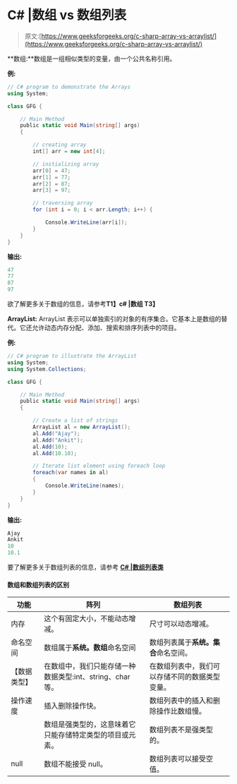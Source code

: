 # C# |数组 vs 数组列表

> 原文:[https://www.geeksforgeeks.org/c-sharp-array-vs-arraylist/](https://www.geeksforgeeks.org/c-sharp-array-vs-arraylist/)

**数组:**数组是一组相似类型的变量，由一个公共名称引用。

**例:**

```cs
// C# program to demonstrate the Arrays
using System;

class GFG {

    // Main Method
    public static void Main(string[] args)
    {

        // creating array
        int[] arr = new int[4];

        // initializing array
        arr[0] = 47;
        arr[1] = 77;
        arr[2] = 87;
        arr[3] = 97;

        // traversing array
        for (int i = 0; i < arr.Length; i++) {

            Console.WriteLine(arr[i]);
        }
    }
}
```

**输出:**

```cs
47
77
87
97

```

欲了解更多关于数组的信息，请参考**T1】c# |数组 T3】**

**ArrayList:** ArrayList 表示可以单独索引的对象的有序集合。它基本上是数组的替代。它还允许动态内存分配、添加、搜索和排序列表中的项目。

**例:**

```cs
// C# program to illustrate the ArrayList
using System;
using System.Collections;

class GFG {

    // Main Method
    public static void Main(string[] args)
    {

        // Create a list of strings
        ArrayList al = new ArrayList();
        al.Add("Ajay");
        al.Add("Ankit");
        al.Add(10);
        al.Add(10.10);

        // Iterate list element using foreach loop
        foreach(var names in al)
        {
            Console.WriteLine(names);
        }
    }
}
```

**输出:**

```cs
Ajay
Ankit
10
10.1

```

要了解更多关于数组列表的信息，请参考 **[C# |数组列表类](https://www.geeksforgeeks.org/c-arraylist-class/)**

#### 数组和数组列表的区别

| **功能** | **阵列** | **数组列表** |
| --- | --- | --- |
| 内存 | 这个有固定大小，不能动态增减。 | 尺寸可以动态增减。 |
| 命名空间 | 数组属于**系统。数组**命名空间 | 数组列表属于**系统。集合**命名空间。 |
| 【数据类型】 | 在数组中，我们只能存储一种数据类型:int、string、char 等。 | 在数组列表中，我们可以存储不同的数据类型变量。 |
| 操作速度 | 插入删除操作快。 | 数组列表中的插入和删除操作比数组慢。 |
|  | 数组是强类型的，这意味着它只能存储特定类型的项目或元素。 | 数组列表不是强类型的。 |
| null | 数组不能接受 null。 | 数组列表可以接受空值。 |